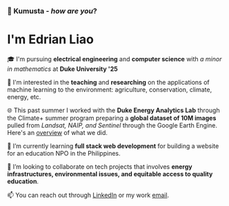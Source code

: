 ### 👋 Kumusta - _how are you_? 
# I'm Edrian Liao
🎓 I'm pursuing __electrical engineering__ and __computer science__ with _a minor in mathematics_ at __Duke University '25__

👀 I'm interested in the __teaching__ and __researching__ on the applications of machine learning to the environment: agriculture, conservation, climate, energy, etc. 

🌐 This past summer I worked with the __Duke Energy Analytics Lab__ through the Climate+ summer program preparing a __global dataset of 10M images__ pulled from _Landsat, NAIP, and Sentinel_ through the Google Earth Engine. Here's an [overview](https://bigdata.duke.edu/projects/tracking-climate-change-causes-impacts-with-satellites-and-ai/) of what we did.

🌱 I’m currently learning __full stack web development__ for building a website for an education NPO in the Philippines.

💞️ I’m looking to collaborate on tech projects that involves __energy infrastructures, environmental issues, and equitable access to quality education__.

📫 You can reach out through [LinkedIn](https://www.linkedin.com/in/edrianpaulliao/) or my work [email](mailto:edrianpaul.liao@duke.edu).

<!---
edrian-liao/edrian-liao is a ✨ special ✨ repository because its `README.md` (this file) appears on your GitHub profile.
You can click the Preview link to take a look at your changes.
--->
